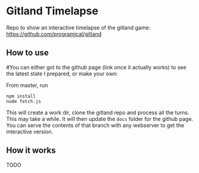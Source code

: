# Gitland Timelapse
Repo to show an interactive timelapse of the gitland game: https://github.com/programical/gitland

## How to use
#You can either got to the github page (link once it actually works) to see the latest state I prepared, or make your own:

From master, run
```
npm install
node fetch.js
```

This will create a work dir, clone the gitland repo and process all the turns. This may take a while. It will then update the `docs` folder for the github page. You can serve the contents of that branch with any webserver to get the interactive version.

## How it works
TODO
